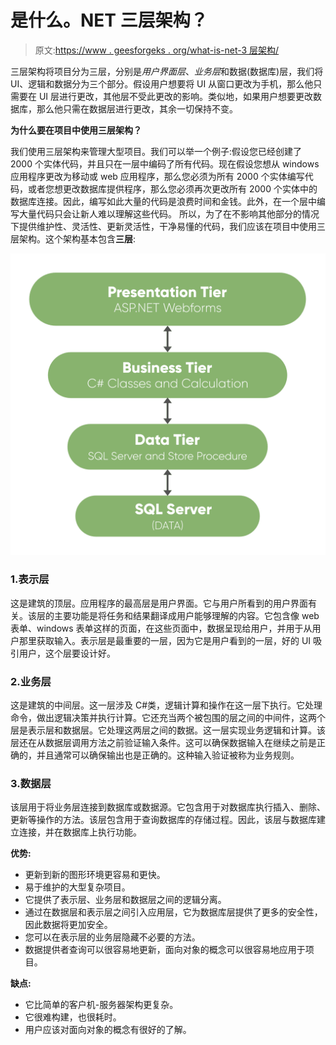 # 是什么。NET 三层架构？

> 原文:[https://www . geesforgeks . org/what-is-net-3 层架构/](https://www.geeksforgeeks.org/what-is-net-3-tier-architecture/)

三层架构将项目分为三层，分别是*用户界面层*、*业务层*和数据(数据库)层，我们将 UI、逻辑和数据分为三个部分。假设用户想要将 UI 从窗口更改为手机，那么他只需要在 UI 层进行更改，其他层不受此更改的影响。类似地，如果用户想要更改数据库，那么他只需在数据层进行更改，其余一切保持不变。

**为什么要在项目中使用三层架构？**

我们使用三层架构来管理大型项目。我们可以举一个例子:假设您已经创建了 2000 个实体代码，并且只在一层中编码了所有代码。现在假设您想从 windows 应用程序更改为移动或 web 应用程序，那么您必须为所有 2000 个实体编写代码，或者您想更改数据库提供程序，那么您必须再次更改所有 2000 个实体中的数据库连接。因此，编写如此大量的代码是浪费时间和金钱。此外，在一个层中编写大量代码只会让新人难以理解这些代码。
所以，为了在不影响其他部分的情况下提供维护性、灵活性、更新灵活性，干净易懂的代码，我们应该在项目中使用三层架构。这个架构基本包含**三层**:

![.NET-3-Tier-Architecture](img/47cc18e272fe0966b08d64b791e1ce62.png)

### 1.表示层

这是建筑的顶层。应用程序的最高层是用户界面。它与用户所看到的用户界面有关。该层的主要功能是将任务和结果翻译成用户能够理解的内容。它包含像 web 表单、windows 表单这样的页面，在这些页面中，数据呈现给用户，并用于从用户那里获取输入。表示层是最重要的一层，因为它是用户看到的一层，好的 UI 吸引用户，这个层要设计好。

### 2.业务层

这是建筑的中间层。这一层涉及 C#类，逻辑计算和操作在这一层下执行。它处理命令，做出逻辑决策并执行计算。它还充当两个被包围的层之间的中间件，这两个层是表示层和数据层。它处理这两层之间的数据。这一层实现业务逻辑和计算。该层还在从数据层调用方法之前验证输入条件。这可以确保数据输入在继续之前是正确的，并且通常可以确保输出也是正确的。这种输入验证被称为业务规则。

### 3.数据层

该层用于将业务层连接到数据库或数据源。它包含用于对数据库执行插入、删除、更新等操作的方法。该层包含用于查询数据库的存储过程。因此，该层与数据库建立连接，并在数据库上执行功能。

**优势:**

*   更新到新的图形环境更容易和更快。
*   易于维护的大型复杂项目。
*   它提供了表示层、业务层和数据层之间的逻辑分离。
*   通过在数据层和表示层之间引入应用层，它为数据库层提供了更多的安全性，因此数据将更加安全。
*   您可以在表示层的业务层隐藏不必要的方法。
*   数据提供者查询可以很容易地更新，面向对象的概念可以很容易地应用于项目。

**缺点:**

*   它比简单的客户机-服务器架构更复杂。
*   它很难构建，也很耗时。
*   用户应该对面向对象的概念有很好的了解。